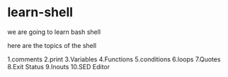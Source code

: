 # learn-shell

we are going to learn bash shell
 
here are the topics of the shell

1.comments
2.print
3.Variables
4.Functions
5.conditions
6.loops
7.Quotes
8.Exit Status
9.Inouts
10.SED Editor

